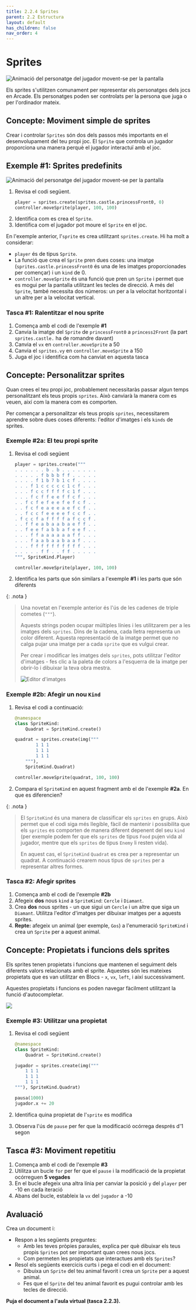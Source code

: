 ```yaml
---
title: 2.2.4 Sprites
parent: 2.2 Estructura
layout: default
has_children: false
nav_order: 4
---
```


# Sprites

![Animació del personatge del jugador movent-se per la pantalla](../../images/downloaded_sprites.gif)

Els sprites s'utilitzen comunament per representar els personatges dels jocs en Arcade. Els personatges poden ser controlats per la persona que juga o per l'ordinador mateix.

## Concepte: Moviment simple de sprites

Crear i controlar `Sprites` són dos dels passos més importants en el desenvolupament del teu propi joc. El `Sprite` que controla un jugador proporciona una manera perquè el jugador interactuï amb el joc.

## Exemple #1: Sprites predefinits

![Animació del personatge del jugador movent-se per la pantalla](../../images/downloaded_first-player-character.gif)

1. Revisa el codi següent.
   ```python
   player = sprites.create(sprites.castle.princessFront0, 0)
   controller.moveSprite(player, 100, 100)
   ```
2. Identifica com es crea el `Sprite`.
3. Identifica com el jugador pot moure el `Sprite` en el joc.

En l'exemple anterior, l'`sprite` es crea utilitzant `sprites.create`. Hi ha molt a considerar:

- `player` és de tipus `Sprite`.
- La funció que crea el `Sprite` pren dues coses: una imatge (`sprites.castle.princessFront0` és una de les imatges proporcionades per començar) i un `kind` de 0.
- `controller.moveSprite` és una funció que pren un `Sprite` i permet que es mogui per la pantalla utilitzant les tecles de direcció. A més del `Sprite`, també necessita dos números: un per a la velocitat horitzontal i un altre per a la velocitat vertical.

### Tasca #1: Ralentitzar el nou sprite

1. Comença amb el codi de l'exemple **#1**
2. Canvia la imatge del `Sprite` de `princessFront0` a `princess2Front` (la part `sprites.castle.` ha de romandre davant)
3. Canvia el `vx` en `controller.moveSprite` a 50
4. Canvia el `sprites.vy` en `controller.moveSprite` a 150
5. Juga el joc i identifica com ha canviat en aquesta tasca

## Concepte: Personalitzar sprites

Quan crees el teu propi joc, probablement necessitaràs passar algun temps personalitzant els teus propis `sprites`. Això canviarà la manera com es veuen, així com la manera com es comporten.

Per començar a personalitzar els teus propis `sprites`, necessitarem aprendre sobre dues coses diferents: l'editor d'imatges i els `kinds` de sprites.

### Exemple #2a: El teu propi sprite

1. Revisa el codi següent

   ```python
   player = sprites.create("""
   . . . . . . b . b . . . . . . .
   . . . . . f b b b f f . . . . .
   . . . . f 1 b 7 b 1 c f . . . .
   . . . f 1 c c c c c 1 c f . . .
   . . . f c c f f f f c 1 f . . .
   . . . f c f f e e f f c f . . .
   . . f c f e f e e f e f c f . .
   . . f c f e a e e a e f c f . .
   . . f c c f e e e e f c c f . .
   . f c c f a f f f f a f c c f .
   . . f f e a b a a b a e f f . .
   . . f e e f a b b a f e e f . .
   . . . f f a a a a a a f f . . .
   . . . f a a b a a b a a f . . .
   . . . f f f f f f f f f f . . .
   . . . . . f f . . f f . . . . .
   """, SpriteKind.Player)

   controller.moveSprite(player, 100, 100)
   ```

2. Identifica les parts que són similars a l'exemple **#1** i les parts que són diferents

{: .nota }

> Una novetat en l'exemple anterior és l'ús de les cadenes de triple cometes (`"""`).
>
> Aquests strings poden ocupar múltiples línies i les utilitzarem per a les imatges dels `sprites`. Dins de la cadena, cada lletra representa un color diferent. Aquesta representació de la imatge permet que no calga pujar una imatge per a cada `sprite` que es vulgui crear.
>
> Per crear i modificar les imatges dels `sprites`, pots utilitzar l'editor d'imatges - fes clic a la paleta de colors a l'esquerra de la imatge per obrir-lo i dibuixar la teva obra mestra.
>
> ![Editor d'imatges](../../images/editor_imatges_comp.gif)

### Exemple #2b: Afegir un nou `Kind`

1. Revisa el codi a continuació:

   ```python
   @namespace
   class SpriteKind:
       Quadrat = SpriteKind.create()

   quadrat = sprites.create(img("""
           1 1 1
           1 1 1
           1 1 1
       """),
       SpriteKind.Quadrat)

   controller.moveSprite(quadrat, 100, 100)
   ```

2. Compara el `SpriteKind` en aquest fragment amb el de l'exemple **#2a**. En que es diferencien?

{: .nota }

> El `SpriteKind` és una manera de classificar els `sprites` en grups. Això permet que el codi siga més llegible, fàcil de mantenir i possibilita que els `sprites` es comporten de manera diferent depenent del seu `kind` (per exemple podem fer que els `sprites` de tipus `Food` pujen vida al jugador, mentre que els `sprites` de tipus `Enemy` li resten vida).
>
> En aquest cas, el `SpriteKind` `Quadrat` es crea per a representar un quadrat. A continuació crearem nous tipus de `sprites` per a representar altres formes.

### Tasca #2: Afegir sprites

1. Comença amb el codi de l'exemple **#2b**
2. Afegeix **dos** nous `kind` a `SpriteKind`: `Cercle` i `Diamant`.
3. Crea **dos** nous sprites - un que sigui un `Cercle` i un altre que siga un `Diamant`. Utilitza l'editor d'imatges per dibuixar imatges per a aquests sprites.
4. **Repte:** afegeix un animal (per exemple, `Gos`) a l'enumeració `SpriteKind` i crea un `Sprite` per a aquest animal.

## Concepte: Propietats i funcions dels sprites

Els sprites tenen propietats i funcions que mantenen el seguiment dels diferents valors relacionats amb el sprite. Aquestes són les mateixes propietats que es van utilitzar en Blocs - `x`, `vx`, `left`, i així successivament.

Aquestes propietats i funcions es poden navegar fàcilment utilitzant la funció d'autocompletar.

![](../../images/auto_complete_comp.gif)

### Exemple #3: Utilitzar una propietat

1. Revisa el codi següent

   ```python
   @namespace
   class SpriteKind:
       Quadrat = SpriteKind.create()

   jugador = sprites.create(img("""
       1 1 1
       1 1 1
       1 1 1
   """), SpriteKind.Quadrat)

   pausa(1000)
   jugador.x += 20
   ```

2. Identifica quina propietat de l'`sprite` es modifica
3. Observa l'ús de `pause` per fer que la modificació ocórrega després d'1 segon

## Tasca #3: Moviment repetitiu

1. Comença amb el codi de l'exemple **#3**
2. Utilitza un bucle `for` per fer que el `pause` i la modificació de la propietat ocórreguen **5 vegades**
3. En el bucle afegeix una altra línia per canviar la posició `y` del `player` per -10 en cada iteració
4. Abans del bucle, estableix la `vx` del `jugador` a -10

## Avaluació

Crea un document i:

- Respon a les següents preguntes:
  - Amb les teves pròpies paraules, explica per què dibuixar els teus propis `Sprites` pot ser important quan crees nous jocs.
  - Com permeten les propietats que interactues amb els `Sprites`?
- Resol els següents exercicis curts i pega el codi en el document:
  - Dibuixa un `Sprite` del teu animal favorit i crea un `Sprite` per a aquest animal.
  - Fes que el `Sprite` del teu animal favorit es pugui controlar amb les tecles de direcció.

**Puja el document a l'aula virtual (tasca 2.2.3).**
